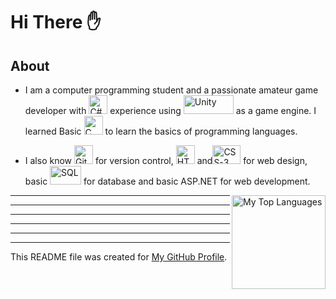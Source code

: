 # Hi There ✋

## About

- I am a computer programming student and a passionate amateur game developer with <a href="https://learn.microsoft.com/en-us/dotnet/csharp/" target="_blank" rel="noreferrer"><img src="https://upload.wikimedia.org/wikipedia/commons/b/bd/Logo_C_sharp.svg" width="30" height="30"  alt="C#" /></a> experience using <a href="https://unity.com" target="_blank" rel="noreferrer"><img src="https://upload.wikimedia.org/wikipedia/commons/c/c4/Unity_2021.svg" width="80" height="30"  alt="Unity" /></a> as a game engine. I learned Basic <a href="https://devdocs.io/c/" target="_blank" rel="noreferrer"><img src="https://upload.wikimedia.org/wikipedia/commons/1/18/C_Programming_Language.svg" width="30" height="30" alt="C"/></a> to learn the basics of programming languages.

- I also know <a href="https://git-scm.com/doc" target="_blank" rel="noreferrer"><img src="https://raw.githubusercontent.com/danielcranney/readme-generator/main/public/icons/skills/git-colored.svg" width="30" height="30" alt="Git" /></a> for version control, <a href="https://developer.mozilla.org/en-US/docs/Web/HTML" target="_blank" rel="noreferrer"><img src="https://upload.wikimedia.org/wikipedia/commons/8/82/Devicon-html5-plain.svg" width="30" height="30" alt="HTML-5" /></a> and<a href="https://developer.mozilla.org/en-US/docs/Web/CSS" target="_blank" rel="noreferrer"><img src="https://upload.wikimedia.org/wikipedia/commons/6/62/CSS3_logo.svg" width="45" height="30" alt="CSS-3" /></a> for web design, basic <a href="https://www.w3schools.com/sql/" target="_blank" rel="noreferrer"><img src="https://upload.wikimedia.org/wikipedia/commons/8/87/Sql_data_base_with_logo.png" width="50" height="30" alt="SQL" /></a> for database and basic ASP.NET for web development.
   

<img src="https://github-readme-stats.vercel.app/api/top-langs/?username=Hakan-Hasircioglu&layout=compact&theme=radical" alt="My Top Languages" align="right" height="150"> 

---

---

---

---

---

---
This README file was created for [My GitHub Profile](https://github.com/Hakan-Hasircioglu).
